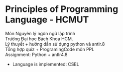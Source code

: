 # Principles of Programming Language - HCMUT
Môn Nguyên lý ngôn ngữ lập trình <br/>
Trường Đại học Bách Khoa HCM. <br/>
Lý thuyết + hướng dẫn sử dụng python và antlr.8 <br/>
Tổng hợp quiz + ProgramingCode môn PPL<br/>
Assignment: Python + antlr4.8<br/>
- Language is implemented: CSEL



